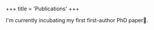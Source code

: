 +++
title = 'Publications'
+++

I'm currently incubating my first first-author PhD paper🐣.
<!-- Under submission
---
- Accelerating LLM Serving with SLO-awareness using CPU and GPU</span> <br>
<font size="2">Zizhao Mo, **Junlin Chen**, Huanle Xu, et al.</font> -->

<!-- Conference
---
- Large-Scale Parallelization and Optimization of Lattice QCD on Tianhe New Generation Supercomputer</span> <br>
<font size="2">**Junlin Chen**, Chaojing Liu, Zhongzhi Luan, Ming Gong, Qingfeng Li, Depei Qian     
The 25th IEEE High Performance Computing and Communications (**HPCC**), 2023.</span><br>
\[[Paper](https://ieeexplore.ieee.org/document/10467018)\]</font> -->


